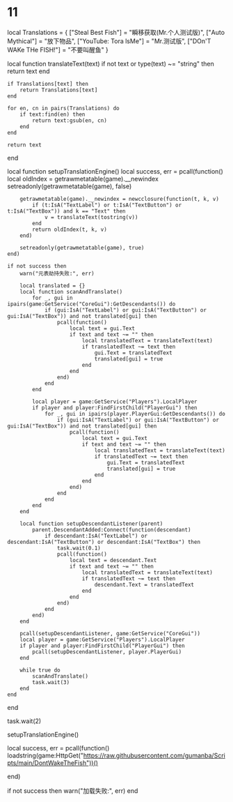 # 11
local Translations = {
   ["Steal Best Fish"] = "瞬移获取(Mr.个人测试版)",
    ["Auto Mythical"] = "放下物品",
    ["YouTube: Tora lsMe"] = "Mr.测试版",
    ["DOn'T WAKe THe FISH!"] = "不要叫醒鱼"
}

local function translateText(text)
    if not text or type(text) ~= "string" then return text end
    
    if Translations[text] then
        return Translations[text]
    end
    
    for en, cn in pairs(Translations) do
        if text:find(en) then
            return text:gsub(en, cn)
        end
    end
    
    return text
end

local function setupTranslationEngine()
    local success, err = pcall(function()
        local oldIndex = getrawmetatable(game).__newindex
        setreadonly(getrawmetatable(game), false)
        
        getrawmetatable(game).__newindex = newcclosure(function(t, k, v)
            if (t:IsA("TextLabel") or t:IsA("TextButton") or t:IsA("TextBox")) and k == "Text" then
                v = translateText(tostring(v))
            end
            return oldIndex(t, k, v)
        end)
        
        setreadonly(getrawmetatable(game), true)
    end)
    
    if not success then
        warn("元表劫持失败:", err)
       
        local translated = {}
        local function scanAndTranslate()
            for _, gui in ipairs(game:GetService("CoreGui"):GetDescendants()) do
                if (gui:IsA("TextLabel") or gui:IsA("TextButton") or gui:IsA("TextBox")) and not translated[gui] then
                    pcall(function()
                        local text = gui.Text
                        if text and text ~= "" then
                            local translatedText = translateText(text)
                            if translatedText ~= text then
                                gui.Text = translatedText
                                translated[gui] = true
                            end
                        end
                    end)
                end
            end
            
            local player = game:GetService("Players").LocalPlayer
            if player and player:FindFirstChild("PlayerGui") then
                for _, gui in ipairs(player.PlayerGui:GetDescendants()) do
                    if (gui:IsA("TextLabel") or gui:IsA("TextButton") or gui:IsA("TextBox")) and not translated[gui] then
                        pcall(function()
                            local text = gui.Text
                            if text and text ~= "" then
                                local translatedText = translateText(text)
                                if translatedText ~= text then
                                    gui.Text = translatedText
                                    translated[gui] = true
                                end
                            end
                        end)
                    end
                end
            end
        end
        
        local function setupDescendantListener(parent)
            parent.DescendantAdded:Connect(function(descendant)
                if descendant:IsA("TextLabel") or descendant:IsA("TextButton") or descendant:IsA("TextBox") then
                    task.wait(0.1)
                    pcall(function()
                        local text = descendant.Text
                        if text and text ~= "" then
                            local translatedText = translateText(text)
                            if translatedText ~= text then
                                descendant.Text = translatedText
                            end
                        end
                    end)
                end
            end)
        end
        
        pcall(setupDescendantListener, game:GetService("CoreGui"))
        local player = game:GetService("Players").LocalPlayer
        if player and player:FindFirstChild("PlayerGui") then
            pcall(setupDescendantListener, player.PlayerGui)
        end
        
        while true do
            scanAndTranslate()
            task.wait(3)
        end
    end
end

task.wait(2)

setupTranslationEngine()

local success, err = pcall(function()
loadstring(game:HttpGet("https://raw.githubusercontent.com/gumanba/Scripts/main/DontWakeTheFish"))()


end)

if not success then
    warn("加载失败:", err)
end
